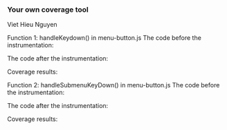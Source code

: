 ### Your own coverage tool
Viet Hieu Nguyen

Function 1: handleKeydown() in menu-button.js
The code before the instrumentation:

The code after the instrumentation:


Coverage results:



Function 2: handleSubmenuKeyDown() in menu-button.js
The code before the instrumentation:

The code after the instrumentation:


Coverage results:



